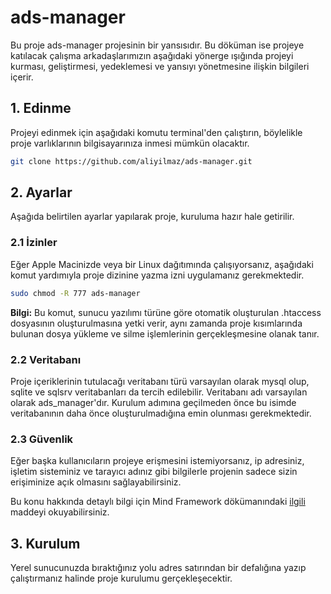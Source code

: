 # ads-manager

Bu proje ads-manager projesinin bir yansısıdır. Bu döküman ise projeye katılacak çalışma arkadaşlarımızın aşağıdaki yönerge ışığında projeyi kurması, geliştirmesi, yedeklemesi ve yansıyı yönetmesine ilişkin bilgileri içerir.

## 1. Edinme

Projeyi edinmek için aşağıdaki komutu terminal'den çalıştırın, böylelikle proje varlıklarının bilgisayarınıza inmesi mümkün olacaktır.

```bash
git clone https://github.com/aliyilmaz/ads-manager.git
```

## 2. Ayarlar
Aşağıda belirtilen ayarlar yapılarak proje, kuruluma hazır hale getirilir.
### 2.1 İzinler

Eğer Apple Macinizde veya bir Linux dağıtımında çalışıyorsanız, aşağıdaki komut yardımıyla proje dizinine yazma izni uygulamanız gerekmektedir.

```bash
sudo chmod -R 777 ads-manager
```

**Bilgi:**
Bu komut, sunucu yazılımı türüne göre otomatik oluşturulan .htaccess dosyasının oluşturulmasına yetki verir, aynı zamanda proje kısımlarında bulunan dosya yükleme ve silme işlemlerinin gerçekleşmesine olanak tanır.

### 2.2 Veritabanı

Proje içeriklerinin tutulacağı veritabanı türü varsayılan olarak mysql olup, sqlite ve sqlsrv veritabanları da tercih edilebilir. Veritabanı adı varsayılan olarak ads_manager'dır. Kurulum adımına geçilmeden önce bu isimde veritabanının daha önce oluşturulmadığına emin olunması gerekmektedir.

### 2.3 Güvenlik

Eğer başka kullanıcıların projeye erişmesini istemiyorsanız, ip adresiniz, işletim sisteminiz ve tarayıcı adınız gibi bilgilerle projenin sadece sizin erişiminize açık olmasını sağlayabilirsiniz.

Bu konu hakkında detaylı bilgi için Mind Framework dökümanındaki [ilgili](https://github.com/aliyilmaz/Mind/blob/master/docs/tr-readme.md#firewall) maddeyi okuyabilirsiniz.


## 3. Kurulum
Yerel sunucunuzda bıraktığınız yolu adres satırından bir defalığına yazıp çalıştırmanız halinde proje kurulumu gerçekleşecektir.
